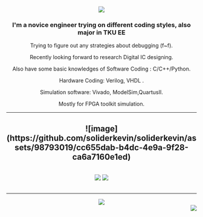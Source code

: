 
<h1 align="center">
    <img src="https://readme-typing-svg.herokuapp.com/?font=Righteous&size=35&center=true&vCenter=true&width=500&height=70&duration=4000&lines=Welcome+To+My+Profile;+My+Name+Is+soliderkevin!;" />
</h1>

<h3 align="center">I'm a novice engineer trying on different coding styles, also major in TKU EE</h3>

<div align="center">

<div align="center">
 
Trying to figure out any strategies about debugging (f~f).

Recently looking forward to research Digital IC designing.

Also have some basic knowledges of Software Coding : C/C++/Python.

Hardware Coding: Verilog, VHDL .

Simulation software: Vivado, ModelSim,QuartusII.

Mostly for FPGA toolkit simulation.

 </div>
 
 <hr/>
 
<h2 align="center"> ![image](https://github.com/soliderkevin/soliderkevin/assets/98793019/cc655dab-b4dc-4e9a-9f28-ca6a7160e1ed)
</h2>
<br/>
<div align="center">
    <img src="https://skillicons.dev/icons?i=vscode,github,git" />
    <img src="https://skillicons.dev/icons?i=python,c" /><br>
</div>

<br/>
<hr/>



 
<div align="center"> 
  <a href="mailto:409500278@gms.tku.edu.tw">
    <img src="https://img.shields.io/badge/Gmail-333333?style=for-the-badge&logo=gmail&logoColor=red" />
  </a>
</div>
<img align="right" src="https://visitor-badge.laobi.icu/badge?page_id=soliderkevin.soliderkevin" /> 
 </div>


